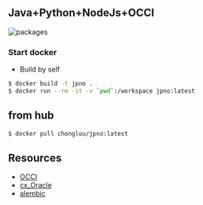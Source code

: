 Java+Python+NodeJs+OCCI
---

![packages](packages.png)

### Start docker

- Build by self

```bash
$ docker build -t jpno .
$ docker run --rm -it -v `pwd`:/workspace jpno:latest
```

## from hub

```bash
$ docker pull chonglou/jpno:latest
```

## Resources

- [OCCI](https://www.oracle.com/technetwork/database/database-technologies/instant-client/downloads/index.html)
- [cx_Oracle](https://cx-oracle.readthedocs.io/en/latest/installation.html#quick-start-cx-oracle-installation)
- [alembic](https://alembic.sqlalchemy.org/en/latest/tutorial.html)